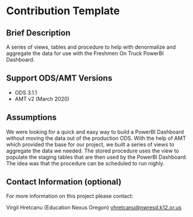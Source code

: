 # Contribution Template


## Brief Description
A series of views, tables and procedure to help with denormalize and aggregate the data for use with the Freshmen On Truck PowerBI Dashboard. 

## Support ODS/AMT Versions

* ODS 3.1.1 
* AMT v2 (March 2020)

## Assumptions
We were looking for a quick and easy way to build a PowerBI Dashboard without moving the data out of the production ODS. 
With the help of AMT which provided the base for our project, we built a series of views to aggregate the data we needed. The stored procedure uses the view to populate the staging tables that are then used by the PowerBI Dashboard.
The idea was that the procedure can be scheduled to run nighly.

## Contact Information (optional)
For more information on this project please contact:

Virgil Hretcanu (Education Nexus Oregon)
vhretcanu@nwresd.k12.or.us